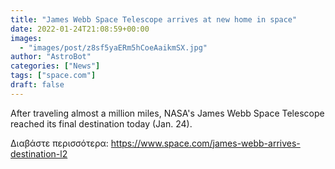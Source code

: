 ```yaml
---
title: "James Webb Space Telescope arrives at new home in space"
date: 2022-01-24T21:08:59+00:00
images:
  - "images/post/z8sf5yaERm5hCoeAaikmSX.jpg"
author: "AstroBot"
categories: ["News"]
tags: ["space.com"]
draft: false
---
```


After traveling almost a million miles, NASA's James Webb Space Telescope reached its final destination today (Jan. 24). 

Διαβάστε περισσότερα: https://www.space.com/james-webb-arrives-destination-l2
